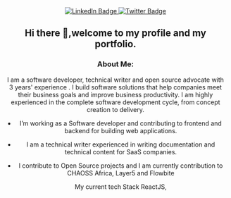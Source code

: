 


<div id="badges" align="center">
  <a href="[your-linkedin-URL](https://www.linkedin.com/in/catherine-kiiru-47b2688b/)">
    <img src="https://img.shields.io/badge/LinkedIn-blue?style=for-the-badge&logo=linkedin&logoColor=white" alt="LinkedIn Badge"/>
  </a>

  <a href="[your-twitter-URL](https://twitter.com/CatherineKiiru)">
    <img src="https://img.shields.io/badge/Twitter-blue?style=for-the-badge&logo=twitter&logoColor=white" alt="Twitter Badge"/>
  </a>
</div>

<div id="header" align="center" width="10">

## Hi there 👋,welcome to my profile and my portfolio.

### About Me:

I am a software developer, technical writer and open source advocate with 3 years' experience . I build software solutions that help companies meet their business goals and improve business productivity. I am highly experienced in the complete software development cycle, from concept creation to delivery. 
  
- I’m working as a Software developer and contributing to frontend and backend for building web applications.
- I am a technical writer experienced in writing documentation and technical content for SaaS companies.
- I contribute to Open Source projects and I am currently contribution to CHAOSS Africa, Layer5 and Flowbite

  My current tech Stack
  ReactJS,
  

